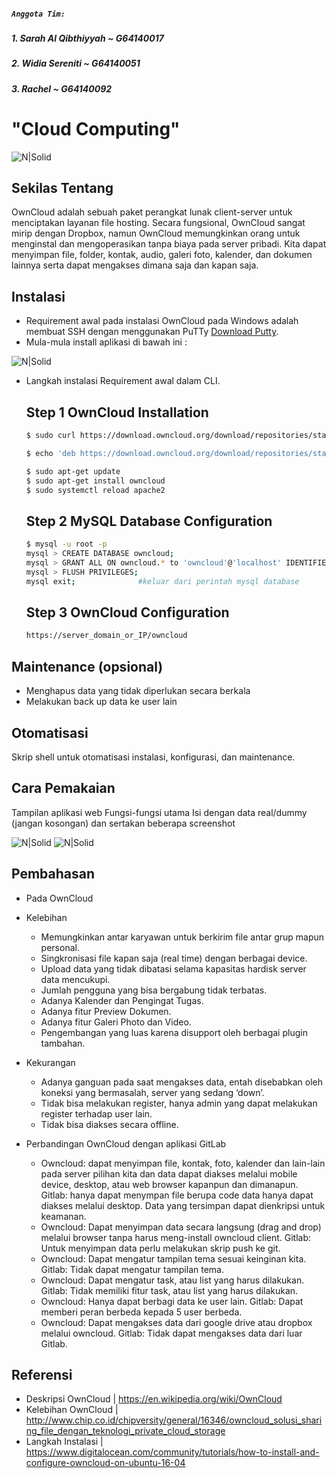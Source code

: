 ##### ```Anggota Tim:```
##### 1. Sarah Al Qibthiyyah ~ G64140017
##### 2. Widia Sereniti ~ G64140051
##### 3. Rachel ~ G64140092
 
# "Cloud Computing"
![N|Solid](https://3.bp.blogspot.com/-MNau1n1R45Q/V9BA_xR1L5I/AAAAAAAABqA/23Whp_hR3u09g8O-qbPmUkSu5mO-do1LQCLcB/s1600/clou8d.png)
 
## Sekilas Tentang
OwnCloud adalah sebuah paket perangkat lunak client-server untuk menciptakan layanan file hosting. Secara fungsional, OwnCloud sangat mirip dengan Dropbox, namun OwnCloud memungkinkan orang untuk menginstal dan mengoperasikan tanpa biaya pada server pribadi.  Kita dapat menyimpan file, folder, kontak, audio, galeri foto, kalender, dan dokumen lainnya serta dapat mengakses dimana saja dan kapan saja.
 
## Instalasi
- Requirement awal pada instalasi OwnCloud pada Windows adalah membuat SSH dengan menggunakan PuTTy [Download Putty](http://www.chiark.greenend.org.uk/~sgtatham/putty/latest.html).
- Mula-mula install aplikasi di bawah ini :

![N|Solid](https://scontent-sit4-1.xx.fbcdn.net/v/t1.0-9/17796149_1280047775414195_1748431531079642747_n.jpg?oh=5f95b1969dc85a134c33fa953d953932&oe=5955051B)
   
- Langkah instalasi Requirement awal dalam CLI.
     ## Step 1 OwnCloud Installation
    ```sh
    $ sudo curl https://download.owncloud.org/download/repositories/stable/Ubuntu_16.04/Release.key | sudo apt-key add –
    ```
    ```sh
    $ echo 'deb https://download.owncloud.org/download/repositories/stable/Ubuntu_16.04/ /' | sudo tee /etc/apt/sources.list.d/owncloud.list
     ```
     ```sh
    $ sudo apt-get update
    $ sudo apt-get install owncloud
    $ sudo systemctl reload apache2
    ```
    ## Step 2 MySQL Database Configuration
    ```sh
    $ mysql -u root -p
    mysql > CREATE DATABASE owncloud;
    mysql > GRANT ALL ON owncloud.* to 'owncloud'@'localhost' IDENTIFIED BY 'set_database_password';
    mysql > FLUSH PRIVILEGES;
    mysql exit;              #keluar dari perintah mysql database
    ```
   
    ## Step 3 OwnCloud Configuration
    ```sh
    https://server_domain_or_IP/owncloud
    ```
## Maintenance (opsional)
- Menghapus data yang tidak diperlukan secara berkala
- Melakukan back up data ke user lain

## Otomatisasi
Skrip shell untuk otomatisasi instalasi, konfigurasi, dan maintenance.

## Cara Pemakaian

Tampilan aplikasi web
Fungsi-fungsi utama
Isi dengan data real/dummy (jangan kosongan) dan sertakan beberapa screenshot

![N|Solid](https://scontent-sit4-1.xx.fbcdn.net/v/t1.0-9/17634345_1280061972079442_3785126364327019108_n.jpg?oh=9886bab52e4088a40d55fc401db57d5e&oe=5964EE68)
![N|Solid](https://scontent-sit4-1.xx.fbcdn.net/v/t1.0-9/17760164_1280061925412780_6347901786084891445_n.jpg?oh=5c7ec7bf6d31108a32cfae8c6c2e8c80&oe=59562EC4)

## Pembahasan
- Pada OwnCloud 
- Kelebihan
  - Memungkinkan antar karyawan untuk berkirim file antar grup mapun personal.
  - Singkronisasi file kapan saja (real time) dengan berbagai device.
  - Upload data yang tidak dibatasi selama kapasitas hardisk server data mencukupi.
  - Jumlah pengguna yang bisa bergabung tidak terbatas.
  - Adanya Kalender dan Pengingat Tugas.
  - Adanya fitur Preview Dokumen.
  - Adanya fitur Galeri Photo dan Video.
  - Pengembangan yang luas karena disupport oleh berbagai plugin tambahan.

- Kekurangan
  - Adanya ganguan pada saat mengakses data, entah disebabkan oleh koneksi yang bermasalah, server yang sedang ‘down’.
  - Tidak bisa melakukan register, hanya admin yang dapat melakukan register terhadap user lain.
  - Tidak bisa diakses secara offline.

- Perbandingan OwnCloud dengan aplikasi GitLab
  - Owncloud: dapat menyimpan file, kontak, foto, kalender dan lain-lain pada server pilihan kita dan data dapat diakses melalui mobile device, desktop, atau web browser kapanpun dan dimanapun. Gitlab: hanya dapat menympan file berupa code data hanya dapat diakses melalui desktop. Data yang tersimpan dapat dienkripsi untuk keamanan.
  - Owncloud: Dapat menyimpan data secara langsung (drag and drop) melalui browser tanpa harus meng-install owncloud client. Gitlab: Untuk menyimpan data perlu melakukan skrip push ke git.
  - Owncloud: Dapat mengatur tampilan tema sesuai keinginan kita. Gitlab: Tidak dapat mengatur tampilan tema.
  - Owncloud: Dapat mengatur task, atau list yang harus dilakukan. Gitlab: Tidak memiliki fitur task, atau list yang harus dilakukan.
  - Owncloud: Hanya dapat berbagi data ke user lain. Gitlab: Dapat memberi peran berbeda kepada 5 user berbeda.
  - Owncloud: Dapat mengakses data dari google drive atau dropbox melalui owncloud. Gitlab: Tidak dapat mengakses data dari luar Gitlab.

## Referensi
- Deskripsi OwnCloud | https://en.wikipedia.org/wiki/OwnCloud
- Kelebihan OwnCloud | http://www.chip.co.id/chipversity/general/16346/owncloud_solusi_sharing_file_dengan_teknologi_private_cloud_storage
- Langkah Instalasi | https://www.digitalocean.com/community/tutorials/how-to-install-and-configure-owncloud-on-ubuntu-16-04
